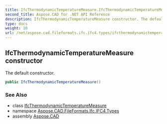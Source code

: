 ```yaml
---
title: IfcThermodynamicTemperatureMeasure.IfcThermodynamicTemperatureMeasure
second_title: Aspose.CAD for .NET API Reference
description: IfcThermodynamicTemperatureMeasure constructor. The default constructor
type: docs
weight: 10
url: /net/aspose.cad.fileformats.ifc.ifc4.types/ifcthermodynamictemperaturemeasure/ifcthermodynamictemperaturemeasure/
---
```

## IfcThermodynamicTemperatureMeasure constructor

The default constructor.

```csharp
public IfcThermodynamicTemperatureMeasure()
```

### See Also

* class [IfcThermodynamicTemperatureMeasure](../)
* namespace [Aspose.CAD.FileFormats.Ifc.IFC4.Types](../../ifcthermodynamictemperaturemeasure/)
* assembly [Aspose.CAD](../../../)



